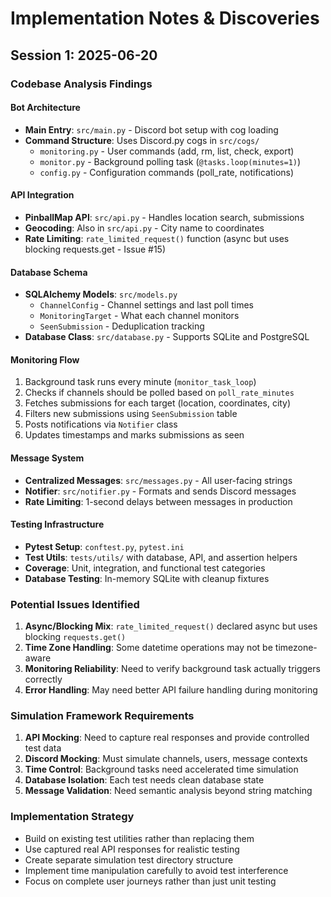 # Implementation Notes & Discoveries

## Session 1: 2025-06-20

### Codebase Analysis Findings

#### Bot Architecture
- **Main Entry**: `src/main.py` - Discord bot setup with cog loading
- **Command Structure**: Uses Discord.py cogs in `src/cogs/`
  - `monitoring.py` - User commands (add, rm, list, check, export)
  - `monitor.py` - Background polling task (`@tasks.loop(minutes=1)`)
  - `config.py` - Configuration commands (poll_rate, notifications)

#### API Integration
- **PinballMap API**: `src/api.py` - Handles location search, submissions
- **Geocoding**: Also in `src/api.py` - City name to coordinates
- **Rate Limiting**: `rate_limited_request()` function (async but uses blocking requests.get - Issue #15)

#### Database Schema
- **SQLAlchemy Models**: `src/models.py`
  - `ChannelConfig` - Channel settings and last poll times
  - `MonitoringTarget` - What each channel monitors
  - `SeenSubmission` - Deduplication tracking
- **Database Class**: `src/database.py` - Supports SQLite and PostgreSQL

#### Monitoring Flow
1. Background task runs every minute (`monitor_task_loop`)
2. Checks if channels should be polled based on `poll_rate_minutes`
3. Fetches submissions for each target (location, coordinates, city)
4. Filters new submissions using `SeenSubmission` table
5. Posts notifications via `Notifier` class
6. Updates timestamps and marks submissions as seen

#### Message System
- **Centralized Messages**: `src/messages.py` - All user-facing strings
- **Notifier**: `src/notifier.py` - Formats and sends Discord messages
- **Rate Limiting**: 1-second delays between messages in production

#### Testing Infrastructure
- **Pytest Setup**: `conftest.py`, `pytest.ini`
- **Test Utils**: `tests/utils/` with database, API, and assertion helpers
- **Coverage**: Unit, integration, and functional test categories
- **Database Testing**: In-memory SQLite with cleanup fixtures

### Potential Issues Identified
1. **Async/Blocking Mix**: `rate_limited_request()` declared async but uses blocking `requests.get()`
2. **Time Zone Handling**: Some datetime operations may not be timezone-aware
3. **Monitoring Reliability**: Need to verify background task actually triggers correctly
4. **Error Handling**: May need better API failure handling during monitoring

### Simulation Framework Requirements
1. **API Mocking**: Need to capture real responses and provide controlled test data
2. **Discord Mocking**: Must simulate channels, users, message contexts
3. **Time Control**: Background tasks need accelerated time simulation
4. **Database Isolation**: Each test needs clean database state
5. **Message Validation**: Need semantic analysis beyond string matching

### Implementation Strategy
- Build on existing test utilities rather than replacing them
- Use captured real API responses for realistic testing
- Create separate simulation test directory structure
- Implement time manipulation carefully to avoid test interference
- Focus on complete user journeys rather than just unit testing
